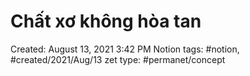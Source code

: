 ---
---

# Chất xơ không hòa tan

Created: August 13, 2021 3:42 PM
Notion tags: #notion, #created/2021/Aug/13
zet type: #permanet/concept